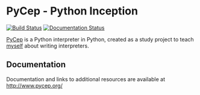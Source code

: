 PyCep - Python Inception
========================

[![Build Status](https://travis-ci.org/dlorch/pycep.svg?branch=master)](https://travis-ci.org/dlorch/pycep)
[![Documentation Status](https://readthedocs.org/projects/pycep/badge/?version=latest)](http://pycep.readthedocs.org/en/latest/?badge=latest)

[PyCep](http://www.pycep.org/) is a Python interpreter in Python, created as a
study project to teach [myself](https://github.com/dlorch) about writing
interpreters.

Documentation
-------------

Documentation and links to additional resources are available at http://www.pycep.org/
